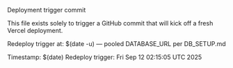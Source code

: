 Deployment trigger commit

This file exists solely to trigger a GitHub commit that will kick off a fresh Vercel deployment.

Redeploy trigger at: $(date -u) — pooled DATABASE_URL per DB_SETUP.md

Timestamp: $(date)
Redeploy trigger: Fri Sep 12 02:15:05 UTC 2025
